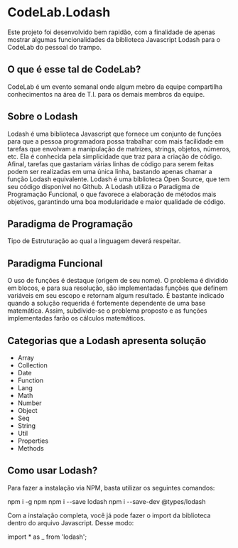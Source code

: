 # CodeLab.Lodash

Este projeto foi desenvolvido bem rapidão, com a finalidade de apenas mostrar algumas funcionalidades da biblioteca Javascript Lodash para o CodeLab do pessoal do trampo.

## O que é esse tal de CodeLab?

CodeLab é um evento semanal onde algum mebro da equipe compartilha conhecimentos na área de T.I. para os demais membros da equipe.

## Sobre o Lodash

Lodash é uma biblioteca Javascript que fornece um conjunto de funções para que a pessoa programadora possa trabalhar com mais facilidade em tarefas que envolvam a manipulação de matrizes, strings, objetos, números, etc.
Ela é conhecida pela simplicidade que traz para a criação de código. 
Afinal, tarefas que gastariam várias linhas de código para serem feitas podem ser realizadas em uma única linha, bastando apenas chamar a função Lodash equivalente.
Lodash é uma biblioteca Open Source, que tem seu código disponível no Github.
A Lodash utiliza o Paradigma de Programação Funcional, o que favorece a elaboração de métodos mais objetivos, garantindo uma boa modularidade e maior qualidade de código.

## Paradigma de Programação

Tipo de Estruturação ao qual a linguagem deverá respeitar.

## Paradigma Funcional

O uso de funções é destaque (origem de seu nome). O problema é dividido em blocos, e para sua resolução, são implementadas funções que definem variáveis em seu escopo e retornam algum resultado.
É bastante indicado quando a solução requerida é fortemente dependente de uma base matemática. 
Assim, subdivide-se o problema proposto e as funções implementadas farão os cálculos matemáticos.

## Categorias que a Lodash apresenta solução

- Array
- Collection
- Date
- Function
- Lang
- Math
- Number
- Object
- Seq
- String
- Util
- Properties
- Methods

## Como usar Lodash?

Para fazer a instalação via NPM, basta utilizar os seguintes comandos:

npm i -g npm
npm i --save lodash
npm i --save-dev @types/lodash

Com a instalação completa, você já pode fazer o import da biblioteca dentro do arquivo Javascript. Desse modo:

import * as _ from 'lodash';



